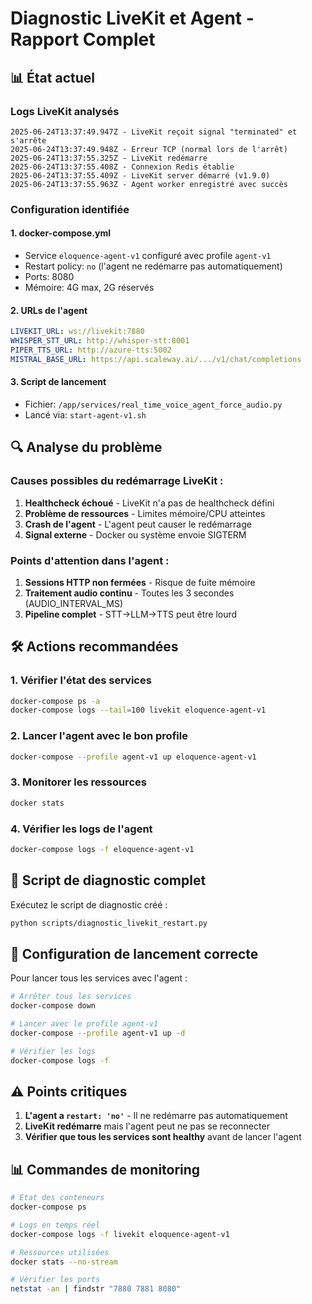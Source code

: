 # Diagnostic LiveKit et Agent - Rapport Complet

## 📊 État actuel

### Logs LiveKit analysés
```
2025-06-24T13:37:49.947Z - LiveKit reçoit signal "terminated" et s'arrête
2025-06-24T13:37:49.948Z - Erreur TCP (normal lors de l'arrêt)
2025-06-24T13:37:55.325Z - LiveKit redémarre
2025-06-24T13:37:55.408Z - Connexion Redis établie
2025-06-24T13:37:55.409Z - LiveKit server démarré (v1.9.0)
2025-06-24T13:37:55.963Z - Agent worker enregistré avec succès
```

### Configuration identifiée

#### 1. **docker-compose.yml**
- Service `eloquence-agent-v1` configuré avec profile `agent-v1`
- Restart policy: `no` (l'agent ne redémarre pas automatiquement)
- Ports: 8080
- Mémoire: 4G max, 2G réservés

#### 2. **URLs de l'agent**
```yaml
LIVEKIT_URL: ws://livekit:7880
WHISPER_STT_URL: http://whisper-stt:8001
PIPER_TTS_URL: http://azure-tts:5002
MISTRAL_BASE_URL: https://api.scaleway.ai/.../v1/chat/completions
```

#### 3. **Script de lancement**
- Fichier: `/app/services/real_time_voice_agent_force_audio.py`
- Lancé via: `start-agent-v1.sh`

## 🔍 Analyse du problème

### Causes possibles du redémarrage LiveKit :

1. **Healthcheck échoué** - LiveKit n'a pas de healthcheck défini
2. **Problème de ressources** - Limites mémoire/CPU atteintes
3. **Crash de l'agent** - L'agent peut causer le redémarrage
4. **Signal externe** - Docker ou système envoie SIGTERM

### Points d'attention dans l'agent :

1. **Sessions HTTP non fermées** - Risque de fuite mémoire
2. **Traitement audio continu** - Toutes les 3 secondes (AUDIO_INTERVAL_MS)
3. **Pipeline complet** - STT→LLM→TTS peut être lourd

## 🛠️ Actions recommandées

### 1. Vérifier l'état des services
```bash
docker-compose ps -a
docker-compose logs --tail=100 livekit eloquence-agent-v1
```

### 2. Lancer l'agent avec le bon profile
```bash
docker-compose --profile agent-v1 up eloquence-agent-v1
```

### 3. Monitorer les ressources
```bash
docker stats
```

### 4. Vérifier les logs de l'agent
```bash
docker-compose logs -f eloquence-agent-v1
```

## 📝 Script de diagnostic complet

Exécutez le script de diagnostic créé :
```bash
python scripts/diagnostic_livekit_restart.py
```

## 🔧 Configuration de lancement correcte

Pour lancer tous les services avec l'agent :
```bash
# Arrêter tous les services
docker-compose down

# Lancer avec le profile agent-v1
docker-compose --profile agent-v1 up -d

# Vérifier les logs
docker-compose logs -f
```

## ⚠️ Points critiques

1. **L'agent a `restart: 'no'`** - Il ne redémarre pas automatiquement
2. **LiveKit redémarre** mais l'agent peut ne pas se reconnecter
3. **Vérifier que tous les services sont healthy** avant de lancer l'agent

## 📊 Commandes de monitoring

```bash
# État des conteneurs
docker-compose ps

# Logs en temps réel
docker-compose logs -f livekit eloquence-agent-v1

# Ressources utilisées
docker stats --no-stream

# Vérifier les ports
netstat -an | findstr "7880 7881 8080"